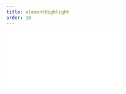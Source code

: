 ```yaml
---
title: elementHighlight
order: 10
---
```


<embed src="@/docs/spec/interaction/elementHighlight.zh.md"></embed>
